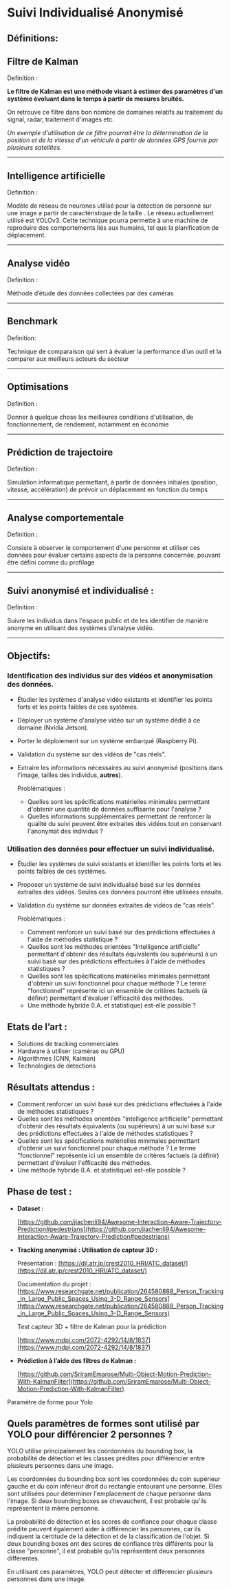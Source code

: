 # Suivi Individualisé Anonymisé

## Définitions:

## Filtre de Kalman

Definition :

**Le filtre de Kalman est une méthode visant à estimer des paramètres d'un système évoluant dans le temps à partir de mesures bruités.**

On retrouve ce filtre dans bon nombre de domaines relatifs au traitement du signal, radar, traitement d'images etc.

*Un exemple d'utilisation de ce filtre pourrait être la détermination de la position et de la vitesse d'un véhicule à partir de données GPS fournis par plusieurs satellites.*

---

## Intelligence artificielle

Definition : 

Modèle de réseau de neurones utilisé pour la détection de personne sur une image a partir de caractéristique de la taille . Le réseau actuellement utilisé est YOLOv3. Cette technique pourra permette à une machine de reproduire des comportements liés aux humains, tel que la planification de déplacement.

---

## Analyse vidéo

Definition : 

Méthode d’étude des données collectées par des caméras

---

## Benchmark

Definition:

Technique de comparaison qui sert à évaluer la performance d’un outil et la comparer aux meilleurs acteurs du secteur

---

## Optimisations

Definition :

Donner à quelque chose les meilleures conditions d'utilisation, de fonctionnement, de rendement, notamment en économie

---

## Prédiction de trajectoire

Definition :

Simulation informatique permettant, à partir de données initiales (position, vitesse, accélération) de prévoir un déplacement en fonction du temps

---

## Analyse comportementale

Definition :

Consiste à observer le comportement d'une personne et utiliser ces données pour évaluer certains aspects de la personne concernée, pouvant être défini comme du profilage

---

## Suivi anonymisé et individualisé :

Definition :

Suivre les individus dans l'espace public et de les identifier de manière anonyme en utilisant des systèmes d’analyse vidéo.

---

## Objectifs:

### Identification des individus sur des vidéos et anonymisation des données.

- Étudier les systèmes d'analyse vidéo existants et identifier les points forts et les points faibles de ces systèmes.
- Déployer un système d'analyse vidéo sur un système dédié à ce domaine (Nvidia Jetson).
- Porter le déploiement sur un système embarqué (Raspberry Pi).
- Validation du système sur des vidéos de "cas réels".
- Extraire les informations nécessaires au suivi anonymisé (positions dans l'image, tailles des individus, **autres**).
    
    Problématiques : 
    
    - Quelles sont les spécifications matérielles minimales permettant d'obtenir une quantité de données suffisante pour l'analyse ?
    - Quelles informations supplémentaires permettant de renforcer la qualité du suivi peuvent être extraites des vidéos tout en conservant l'anonymat des individus ?

### Utilisation des données pour effectuer un suivi individualisé.

- Étudier les systèmes de suivi existants et identifier les points forts et les points faibles de ces systèmes.
- Proposer un système de suivi individualisé basé sur les données extraites des vidéos. Seules ces données pourront être utilisées ensuite.
- Validation du système sur données extraites de vidéos de "cas réels".
    
    Problématiques : 
    
    - Comment renforcer un suivi basé sur des prédictions effectuées à l'aide de méthodes statistique ?
    - Quelles sont les méthodes orientées "Intelligence artificielle" permettant d'obtenir des résultats équivalents (ou supérieurs) à un suivi basé sur des prédictions effectuées à l'aide de méthodes statistiques ?
    - Quelles sont les spécifications matérielles minimales permettant d'obtenir un suivi fonctionnel pour chaque méthode ? Le terme "fonctionnel" représente ici un ensemble de critères factuels (à définir) permettant d'évaluer l'efficacité des méthodes.
    - Une méthode hybride (I.A. et statistique) est-elle possible ?

## Etats de l’art :

- Solutions de tracking commerciales
- Hardware à utiliser (caméras ou GPU)
- Algorithmes (CNN, Kalman)
- Technologies de detections

## Résultats attendus :

- Comment renforcer un suivi basé sur des prédictions effectuées à l'aide de méthodes statistiques ?
- Quelles sont les méthodes orientées "Intelligence artificielle" permettant d'obtenir des résultats équivalents (ou supérieurs) à un suivi basé sur des prédictions effectuées à l'aide de méthodes statistiques ?
- Quelles sont les spécifications matérielles minimales permettant d'obtenir un suivi fonctionnel pour chaque méthode ? Le terme "fonctionnel" représente ici un ensemble de critères factuels (à définir) permettant d'évaluer l'efficacité des méthodes.
- Une méthode hybride (I.A. et statistique) est-elle possible ?

## **Phase de test :**

- **Dataset :**
    
    [https://github.com/jiachenli94/Awesome-Interaction-Aware-Trajectory-Prediction#pedestrians](https://github.com/jiachenli94/Awesome-Interaction-Aware-Trajectory-Prediction#pedestrians)
    
- **Tracking anonymisé : Utilisation de capteur 3D :**
    
    Présentation : [https://dil.atr.jp/crest2010_HRI/ATC_dataset/](https://dil.atr.jp/crest2010_HRI/ATC_dataset/)
    
    Documentation du projet : [https://www.researchgate.net/publication/264580888_Person_Tracking_in_Large_Public_Spaces_Using_3-D_Range_Sensors](https://www.researchgate.net/publication/264580888_Person_Tracking_in_Large_Public_Spaces_Using_3-D_Range_Sensors)
    
    Test capteur 3D + filtre de Kalman pour la prédiction
    
    [https://www.mdpi.com/2072-4292/14/8/1837](https://www.mdpi.com/2072-4292/14/8/1837)
    
- **Prédiction à l’aide des filtres de Kalman :**
    
    [https://github.com/SriramEmarose/Multi-Object-Motion-Prediction-With-KalmanFilter](https://github.com/SriramEmarose/Multi-Object-Motion-Prediction-With-KalmanFilter)
    

Paramètre de forme pour Yolo

## Quels paramètres de formes sont utilisé par YOLO pour différencier 2 personnes ?

YOLO utilise principalement les coordonnées du bounding box, la probabilité de détection et les classes prédites pour différencier entre plusieurs personnes dans une image.

Les coordonnées du bounding box sont les coordonnées du coin supérieur gauche et du coin inférieur droit du rectangle entourant une personne. Elles sont utilisées pour déterminer l'emplacement de chaque personne dans l'image. Si deux bounding boxes se chevauchent, il est probable qu'ils représentent la même personne.

La probabilité de détection et les scores de confiance pour chaque classe prédite peuvent également aider à différencier les personnes, car ils indiquent la certitude de la détection et de la classification de l'objet. Si deux bounding boxes ont des scores de confiance très différents pour la classe "personne", il est probable qu'ils représentent deux personnes différentes.

En utilisant ces paramètres, YOLO peut détecter et différencier plusieurs personnes dans une image.